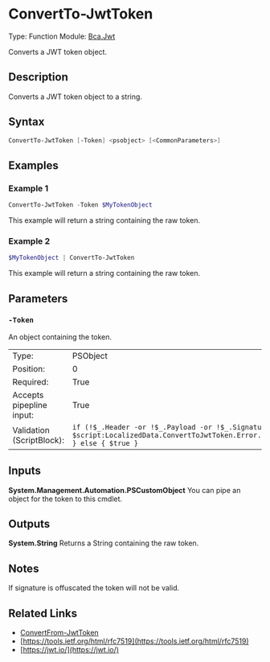 # ConvertTo-JwtToken
Type: Function
Module: [Bca.Jwt](../ReadMe.md)

Converts a JWT token object.
## Description
Converts a JWT token object to a string.
## Syntax
```powershell
ConvertTo-JwtToken [-Token] <psobject> [<CommonParameters>]
```
## Examples
### Example 1
```powershell
ConvertTo-JwtToken -Token $MyTokenObject
```
This example will return a string containing the raw token.
### Example 2
```powershell
$MyTokenObject | ConvertTo-JwtToken
```
This example will return a string containing the raw token.
## Parameters
### `-Token`
An object containing the token.

| | |
|:-|:-|
|Type:|PSObject|
|Position:|0|
|Required:|True|
|Accepts pipepline input:|True|
|Validation (ScriptBlock):|` if (!$_.Header -or !$_.Payload -or !$_.Signature) { throw $script:LocalizedData.ConvertToJwtToken.Error.MissingMember } else { $true } `|

## Inputs
**System.Management.Automation.PSCustomObject**
You can pipe an object for the token to this cmdlet.
## Outputs
**System.String**
Returns a String containing the raw token.
## Notes
If signature is offuscated the token will not be valid.
## Related Links
- [ConvertFrom-JwtToken](ConvertFrom-JwtToken.md)
- [https://tools.ietf.org/html/rfc7519](https://tools.ietf.org/html/rfc7519)
- [https://jwt.io/](https://jwt.io/)
